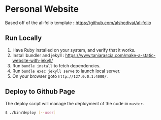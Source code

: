 
# Personal Website 
Based off of the al-folio template : https://github.com/alshedivat/al-folio

## Run Locally
1. Have Ruby installed on your system, and verify that it works.
2. Install bundler and jekyll : https://www.taniarascia.com/make-a-static-website-with-jekyll/
3. Run `bundle install` to fetch dependencies.
5. Run `bundle exec jekyll serve` to launch local server.
6. On your browser goto `http://127.0.0.1:4000/`.

## Deploy to Github Page
The deploy script will manage the deployment of the code in `master`.
```bash
$ ./bin/deploy [--user]
```